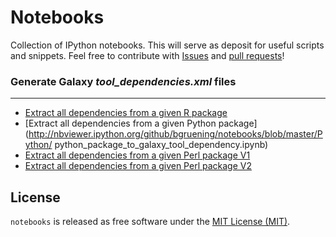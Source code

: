 Notebooks
=========

Collection of IPython notebooks. This will serve as deposit for useful scripts and snippets.
Feel free to contribute with [Issues](https://github.com/bgruening/notebooks/issues) and [pull requests](https://github.com/bgruening/notebooks/pulls)!


### Generate Galaxy *tool_dependencies.xml* files


-----------------------------------------------

* [Extract all dependencies from a given R package](http://nbviewer.ipython.org/github/bgruening/notebooks/blob/master/R/extract_all_dependencies_from_an_r_package.ipynb)
* [Extract all dependencies from a given Python package](http://nbviewer.ipython.org/github/bgruening/notebooks/blob/master/Python/ python_package_to_galaxy_tool_dependency.ipynb)
* [Extract all dependencies from a given Perl package V1](http://nbviewer.ipython.org/github/bgruening/notebooks/blob/master/Perl/perl_package_to_galaxy_tool_dependency_v2.ipynb)
* [Extract all dependencies from a given Perl package V2](http://nbviewer.ipython.org/github/bgruening/notebooks/blob/master/Perl/perl_package_to_galaxy_tool_dependency.ipynb)




## License

`notebooks` is released as free software under the [MIT License (MIT)](./LICENSE).
